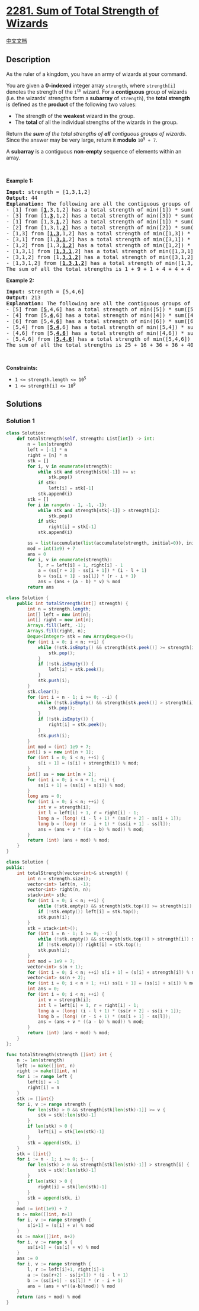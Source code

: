 # [2281. Sum of Total Strength of Wizards](https://leetcode.com/problems/sum-of-total-strength-of-wizards)

[中文文档](/solution/2200-2299/2281.Sum%20of%20Total%20Strength%20of%20Wizards/README.md)

## Description

<p>As the ruler of a kingdom, you have an army of wizards at your command.</p>

<p>You are given a <strong>0-indexed</strong> integer array <code>strength</code>, where <code>strength[i]</code> denotes the strength of the <code>i<sup>th</sup></code> wizard. For a <strong>contiguous</strong> group of wizards (i.e. the wizards&#39; strengths form a <strong>subarray</strong> of <code>strength</code>), the <strong>total strength</strong> is defined as the <strong>product</strong> of the following two values:</p>

<ul>
	<li>The strength of the <strong>weakest</strong> wizard in the group.</li>
	<li>The <strong>total</strong> of all the individual strengths of the wizards in the group.</li>
</ul>

<p>Return <em>the <strong>sum</strong> of the total strengths of <strong>all</strong> contiguous groups of wizards</em>. Since the answer may be very large, return it <strong>modulo</strong> <code>10<sup>9</sup> + 7</code>.</p>

<p>A <strong>subarray</strong> is a contiguous <strong>non-empty</strong> sequence of elements within an array.</p>

<p>&nbsp;</p>
<p><strong class="example">Example 1:</strong></p>

<pre>
<strong>Input:</strong> strength = [1,3,1,2]
<strong>Output:</strong> 44
<strong>Explanation:</strong> The following are all the contiguous groups of wizards:
- [1] from [<u><strong>1</strong></u>,3,1,2] has a total strength of min([1]) * sum([1]) = 1 * 1 = 1
- [3] from [1,<u><strong>3</strong></u>,1,2] has a total strength of min([3]) * sum([3]) = 3 * 3 = 9
- [1] from [1,3,<u><strong>1</strong></u>,2] has a total strength of min([1]) * sum([1]) = 1 * 1 = 1
- [2] from [1,3,1,<u><strong>2</strong></u>] has a total strength of min([2]) * sum([2]) = 2 * 2 = 4
- [1,3] from [<u><strong>1,3</strong></u>,1,2] has a total strength of min([1,3]) * sum([1,3]) = 1 * 4 = 4
- [3,1] from [1,<u><strong>3,1</strong></u>,2] has a total strength of min([3,1]) * sum([3,1]) = 1 * 4 = 4
- [1,2] from [1,3,<u><strong>1,2</strong></u>] has a total strength of min([1,2]) * sum([1,2]) = 1 * 3 = 3
- [1,3,1] from [<u><strong>1,3,1</strong></u>,2] has a total strength of min([1,3,1]) * sum([1,3,1]) = 1 * 5 = 5
- [3,1,2] from [1,<u><strong>3,1,2</strong></u>] has a total strength of min([3,1,2]) * sum([3,1,2]) = 1 * 6 = 6
- [1,3,1,2] from [<u><strong>1,3,1,2</strong></u>] has a total strength of min([1,3,1,2]) * sum([1,3,1,2]) = 1 * 7 = 7
The sum of all the total strengths is 1 + 9 + 1 + 4 + 4 + 4 + 3 + 5 + 6 + 7 = 44.
</pre>

<p><strong class="example">Example 2:</strong></p>

<pre>
<strong>Input:</strong> strength = [5,4,6]
<strong>Output:</strong> 213
<strong>Explanation:</strong> The following are all the contiguous groups of wizards: 
- [5] from [<u><strong>5</strong></u>,4,6] has a total strength of min([5]) * sum([5]) = 5 * 5 = 25
- [4] from [5,<u><strong>4</strong></u>,6] has a total strength of min([4]) * sum([4]) = 4 * 4 = 16
- [6] from [5,4,<u><strong>6</strong></u>] has a total strength of min([6]) * sum([6]) = 6 * 6 = 36
- [5,4] from [<u><strong>5,4</strong></u>,6] has a total strength of min([5,4]) * sum([5,4]) = 4 * 9 = 36
- [4,6] from [5,<u><strong>4,6</strong></u>] has a total strength of min([4,6]) * sum([4,6]) = 4 * 10 = 40
- [5,4,6] from [<u><strong>5,4,6</strong></u>] has a total strength of min([5,4,6]) * sum([5,4,6]) = 4 * 15 = 60
The sum of all the total strengths is 25 + 16 + 36 + 36 + 40 + 60 = 213.
</pre>

<p>&nbsp;</p>
<p><strong>Constraints:</strong></p>

<ul>
	<li><code>1 &lt;= strength.length &lt;= 10<sup>5</sup></code></li>
	<li><code>1 &lt;= strength[i] &lt;= 10<sup>9</sup></code></li>
</ul>

## Solutions

### Solution 1

<!-- tabs:start -->

```python
class Solution:
    def totalStrength(self, strength: List[int]) -> int:
        n = len(strength)
        left = [-1] * n
        right = [n] * n
        stk = []
        for i, v in enumerate(strength):
            while stk and strength[stk[-1]] >= v:
                stk.pop()
            if stk:
                left[i] = stk[-1]
            stk.append(i)
        stk = []
        for i in range(n - 1, -1, -1):
            while stk and strength[stk[-1]] > strength[i]:
                stk.pop()
            if stk:
                right[i] = stk[-1]
            stk.append(i)

        ss = list(accumulate(list(accumulate(strength, initial=0)), initial=0))
        mod = int(1e9) + 7
        ans = 0
        for i, v in enumerate(strength):
            l, r = left[i] + 1, right[i] - 1
            a = (ss[r + 2] - ss[i + 1]) * (i - l + 1)
            b = (ss[i + 1] - ss[l]) * (r - i + 1)
            ans = (ans + (a - b) * v) % mod
        return ans
```

```java
class Solution {
    public int totalStrength(int[] strength) {
        int n = strength.length;
        int[] left = new int[n];
        int[] right = new int[n];
        Arrays.fill(left, -1);
        Arrays.fill(right, n);
        Deque<Integer> stk = new ArrayDeque<>();
        for (int i = 0; i < n; ++i) {
            while (!stk.isEmpty() && strength[stk.peek()] >= strength[i]) {
                stk.pop();
            }
            if (!stk.isEmpty()) {
                left[i] = stk.peek();
            }
            stk.push(i);
        }
        stk.clear();
        for (int i = n - 1; i >= 0; --i) {
            while (!stk.isEmpty() && strength[stk.peek()] > strength[i]) {
                stk.pop();
            }
            if (!stk.isEmpty()) {
                right[i] = stk.peek();
            }
            stk.push(i);
        }
        int mod = (int) 1e9 + 7;
        int[] s = new int[n + 1];
        for (int i = 0; i < n; ++i) {
            s[i + 1] = (s[i] + strength[i]) % mod;
        }
        int[] ss = new int[n + 2];
        for (int i = 0; i < n + 1; ++i) {
            ss[i + 1] = (ss[i] + s[i]) % mod;
        }
        long ans = 0;
        for (int i = 0; i < n; ++i) {
            int v = strength[i];
            int l = left[i] + 1, r = right[i] - 1;
            long a = (long) (i - l + 1) * (ss[r + 2] - ss[i + 1]);
            long b = (long) (r - i + 1) * (ss[i + 1] - ss[l]);
            ans = (ans + v * ((a - b) % mod)) % mod;
        }
        return (int) (ans + mod) % mod;
    }
}
```

```cpp
class Solution {
public:
    int totalStrength(vector<int>& strength) {
        int n = strength.size();
        vector<int> left(n, -1);
        vector<int> right(n, n);
        stack<int> stk;
        for (int i = 0; i < n; ++i) {
            while (!stk.empty() && strength[stk.top()] >= strength[i]) stk.pop();
            if (!stk.empty()) left[i] = stk.top();
            stk.push(i);
        }
        stk = stack<int>();
        for (int i = n - 1; i >= 0; --i) {
            while (!stk.empty() && strength[stk.top()] > strength[i]) stk.pop();
            if (!stk.empty()) right[i] = stk.top();
            stk.push(i);
        }
        int mod = 1e9 + 7;
        vector<int> s(n + 1);
        for (int i = 0; i < n; ++i) s[i + 1] = (s[i] + strength[i]) % mod;
        vector<int> ss(n + 2);
        for (int i = 0; i < n + 1; ++i) ss[i + 1] = (ss[i] + s[i]) % mod;
        int ans = 0;
        for (int i = 0; i < n; ++i) {
            int v = strength[i];
            int l = left[i] + 1, r = right[i] - 1;
            long a = (long) (i - l + 1) * (ss[r + 2] - ss[i + 1]);
            long b = (long) (r - i + 1) * (ss[i + 1] - ss[l]);
            ans = (ans + v * ((a - b) % mod)) % mod;
        }
        return (int) (ans + mod) % mod;
    }
};
```

```go
func totalStrength(strength []int) int {
	n := len(strength)
	left := make([]int, n)
	right := make([]int, n)
	for i := range left {
		left[i] = -1
		right[i] = n
	}
	stk := []int{}
	for i, v := range strength {
		for len(stk) > 0 && strength[stk[len(stk)-1]] >= v {
			stk = stk[:len(stk)-1]
		}
		if len(stk) > 0 {
			left[i] = stk[len(stk)-1]
		}
		stk = append(stk, i)
	}
	stk = []int{}
	for i := n - 1; i >= 0; i-- {
		for len(stk) > 0 && strength[stk[len(stk)-1]] > strength[i] {
			stk = stk[:len(stk)-1]
		}
		if len(stk) > 0 {
			right[i] = stk[len(stk)-1]
		}
		stk = append(stk, i)
	}
	mod := int(1e9) + 7
	s := make([]int, n+1)
	for i, v := range strength {
		s[i+1] = (s[i] + v) % mod
	}
	ss := make([]int, n+2)
	for i, v := range s {
		ss[i+1] = (ss[i] + v) % mod
	}
	ans := 0
	for i, v := range strength {
		l, r := left[i]+1, right[i]-1
		a := (ss[r+2] - ss[i+1]) * (i - l + 1)
		b := (ss[i+1] - ss[l]) * (r - i + 1)
		ans = (ans + v*((a-b)%mod)) % mod
	}
	return (ans + mod) % mod
}
```

<!-- tabs:end -->

<!-- end -->
